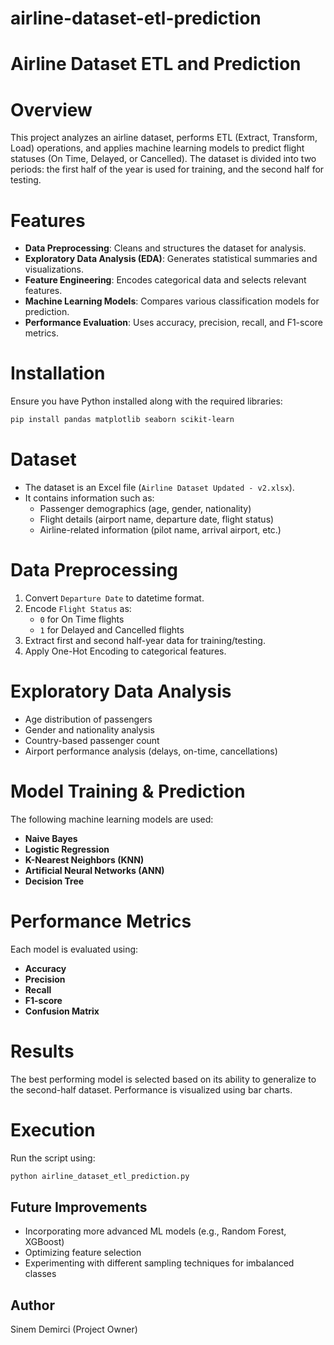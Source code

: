 # airline-dataset-etl-prediction

# Airline Dataset ETL and Prediction

# Overview
This project analyzes an airline dataset, performs ETL (Extract, Transform, Load) operations, and applies machine learning models to predict flight statuses (On Time, Delayed, or Cancelled). The dataset is divided into two periods: the first half of the year is used for training, and the second half for testing.

# Features
- **Data Preprocessing**: Cleans and structures the dataset for analysis.
- **Exploratory Data Analysis (EDA)**: Generates statistical summaries and visualizations.
- **Feature Engineering**: Encodes categorical data and selects relevant features.
- **Machine Learning Models**: Compares various classification models for prediction.
- **Performance Evaluation**: Uses accuracy, precision, recall, and F1-score metrics.

# Installation
Ensure you have Python installed along with the required libraries:
```bash
pip install pandas matplotlib seaborn scikit-learn
```

# Dataset
- The dataset is an Excel file (`Airline Dataset Updated - v2.xlsx`).
- It contains information such as:
  - Passenger demographics (age, gender, nationality)
  - Flight details (airport name, departure date, flight status)
  - Airline-related information (pilot name, arrival airport, etc.)

# Data Preprocessing
1. Convert `Departure Date` to datetime format.
2. Encode `Flight Status` as:
   - `0` for On Time flights
   - `1` for Delayed and Cancelled flights
3. Extract first and second half-year data for training/testing.
4. Apply One-Hot Encoding to categorical features.

# Exploratory Data Analysis
- Age distribution of passengers
- Gender and nationality analysis
- Country-based passenger count
- Airport performance analysis (delays, on-time, cancellations)

# Model Training & Prediction
The following machine learning models are used:
- **Naive Bayes**
- **Logistic Regression**
- **K-Nearest Neighbors (KNN)**
- **Artificial Neural Networks (ANN)**
- **Decision Tree**

# Performance Metrics
Each model is evaluated using:
- **Accuracy**
- **Precision**
- **Recall**
- **F1-score**
- **Confusion Matrix**

# Results
The best performing model is selected based on its ability to generalize to the second-half dataset. Performance is visualized using bar charts.

# Execution
Run the script using:
```bash
python airline_dataset_etl_prediction.py
```

## Future Improvements
- Incorporating more advanced ML models (e.g., Random Forest, XGBoost)
- Optimizing feature selection
- Experimenting with different sampling techniques for imbalanced classes

## Author
Sinem Demirci (Project Owner)
